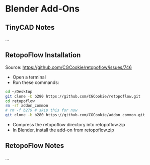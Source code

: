 # Blender Add-Ons

## TinyCAD Notes

...

## RetopoFlow Installation

Source: <https://github.com/CGCookie/retopoflow/issues/746>

- Open a terminal
- Run these commands:

```bash
cd ~/Desktop
git clone -b b280 https://github.com/CGCookie/retopoflow.git
cd retopoflow
rm -rf addon_common
# rm -f b279 # skip this for now
git clone -b b280 https://github.com/CGCookie/addon_common.git
```

- Compress the retopoflow directory into retopoflow.zip
- In Blender, install the add-on from retopoflow.zip

## RetopoFlow Notes

...

